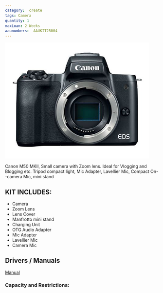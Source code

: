 ```yaml
---
category:  create
tags: Camera
quantity: 1
maxLoan: 2 Weeks
aaunumbers:  AAUKIT25004
---
```

![Camera Kit M50 Mk II](/assets/images/equip/Canon_EOS_M50_black_06.jpg)

Canon M50 MKII, Small camera with Zoom lens. Ideal for Vlogging and Blogging etc. Tripod compact light, Mic Adapter, Lavellier Mic, Compact On--camera Mic, mini stand
## KIT INCLUDES:
-  Camera
- Zoom Lens
- Lens Cover 
- Manfrotto mini stand
- Charging Unit
- OTG Audio Adapter
- Mic Adapter
- Lavellier Mic
- Camera Mic

## Drivers / Manuals
[Manual](https://cam.start.canon/da/C007/manual/html/UG-00_Before_0030.html)



### Capacity and Restrictions:
